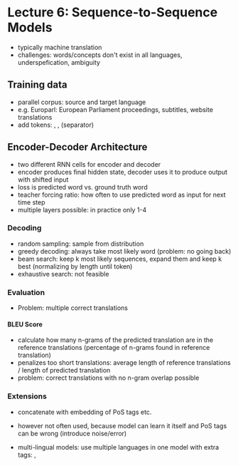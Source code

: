 # Lecture 6: Sequence-to-Sequence Models

- typically machine translation
- challenges: words/concepts don't exist in all languages, underspefication, ambiguity

## Training data
- parallel corpus: source and target language
- e.g. Europarl: European Parliament proceedings, subtitles, website translations
- add tokens: <START>, <STOP>, <SEP> (separator)

## Encoder-Decoder Architecture
- two different RNN cells for encoder and decoder
- encoder produces final hidden state, decoder uses it to produce output with shifted input
- loss is predicted word vs. ground truth word
- teacher forcing ratio: how often to use predicted word as input for next time step
- multiple layers possible: in practice only 1-4

### Decoding
- random sampling: sample from distribution
- greedy decoding: always take most likely word (problem: no going back)
- beam search: keep k most likely sequences, expand them and keep k best (normalizing by length until <STOP> token)
- exhaustive search: not feasible

### Evaluation
- Problem: multiple correct translations

#### BLEU Score
- calculate how many n-grams of the predicted translation are in the reference translations (percentage of n-grams found in reference translation)
- penalizes too short translations: average length of reference translations / length of predicted translation
- problem: correct translations with no n-gram overlap possible

### Extensions
- concatenate with embedding of PoS tags etc.
- however not often used, because model can learn it itself and PoS tags can be wrong (introduce noise/error)

- multi-lingual models: use multiple languages in one model with extra tags: <ENG>, <JAP>
